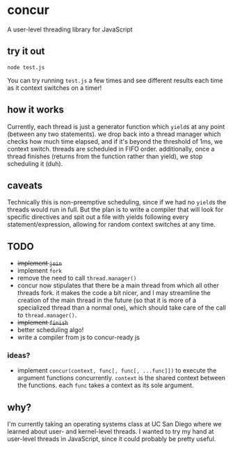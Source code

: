# concur
A user-level threading library for JavaScript

## try it out
```
node test.js
```

You can try running `test.js` a few times and see different results each time as it context switches on a timer!

## how it works
Currently, each thread is just a generator function which `yield`s at any point (between any two statements). we drop back into a thread manager which checks how much time elapsed, and if it's beyond the threshold of 1ms, we context switch. threads are scheduled in FIFO order. additionally, once a thread finishes (returns from the function rather than yield), we stop scheduling it (duh).

## caveats
Technically this is non-preemptive scheduling, since if we had no `yield`s the threads would run in full. But the plan is to write a compiler that will look for specific directives and spit out a file with yields following every statement/expression, allowing for random context switches at any time.

## TODO
* ~~implement `join`~~
* implement `fork`
* remove the need to call `thread.manager()`
 * concur now stipulates that there be a main thread from which all other threads fork. it makes the code a bit nicer, and I may streamline the creation of the main thread in the future (so that it is more of a specialized thread than a normal one), which should take care of the call to `thread.manager()`.
* ~~implement `finish`~~
* better scheduling algo!
* write a compiler from js to concur-ready js

### ideas?
* implement `concur(context, func[, func[, ...func]])` to execute the argument functions concurrently. `context` is the shared context between the functions. each `func` takes a context as its sole argument.

## why?
I'm currently taking an operating systems class at UC San Diego where we learned about user- and kernel-level threads. I wanted to try my hand at user-level threads in JavaScript, since it could probably be pretty useful.
